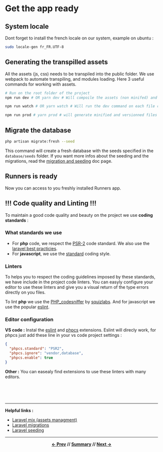 # Get the app ready

## System locale

Dont forget to install the french locale on our system, example on ubuntu :

```sh
sudo locale-gen fr_FR.UTF-8
```

## Generating the transpilled assets

All the assets (js, css) needs to be transpiled into the public folder. We use webpack to automate transpiling, and modules loading. Here 3 useful commands for working with assets.
```sh
# Run on the root folder of the project
npm run dev # OR yarn dev # Will compoile the assets (non minifed) and generate source map (useful for dev)

npm run watch # OR yarn watch # Will run the dev command on each file change

npm run prod # yarn prod # will generate minified and versionned files for production deployment
```

## Migrate the database

```sh
php artisan migrate:fresh --seed
```

This command will create a fresh database with the seeds specified in the `database/seeds` folder.
If you want more infos about the seeding and the migrations, read the [migration and seeding](../app/1_migrationAndSeeding.md) doc page.

## Runners is ready

Now you can access to you freshly installed Runners app.

## !!! Code quality and Linting !!!

To maintain a good code quality and beauty on the project we use **coding standards** :

### What standards we use

* For **php** code, we respect the [PSR-2](https://www.php-fig.org/psr/psr-2/) code standard. We also use the [laravel best practicies](http://www.laravelbestpractices.com/).
* For **javascript**, we use the [standard](https://github.com/standard/standard) coding style.

### Linters

To helps you to respect the coding guidelines imposed by these standards, we have include in the project code linters. You can easyly configure your editor to use these linters and give you a visual return of the type errors directly on you files.

To lint **php** we use the [PHP_codesniffer](https://github.com/squizlabs/PHP_CodeSniffer) by [squizlabs](https://github.com/squizlabs). And for javascript we use the popular [eslint](https://github.com/eslint/eslint).

### Editor configuration

**VS code :**
Instal the [eslint](https://marketplace.visualstudio.com/items?itemName=dbaeumer.vscode-eslint) and [phpcs](https://marketplace.visualstudio.com/items?itemName=ikappas.phpcs) extensions.
Eslint will direcly work, for phpcs just add these line in your vs code project settings :

```json
{
  "phpcs.standard": "PSR2",
  "phpcs.ignore": "vendor,database",
  "phpcs.enable": true
}
```

**Other :**
You can easealy find extensions to use these linters with many editors.

<br>
<br>
<br>
<hr>

**Helpful links :**

* [Laravel mix (assets managment)](https://laravel.com/docs/5.5/mix)
* [Laravel migrations](https://laravel.com/docs/5.5/migrations)
* [Laravel seeding](https://laravel.com/docs/5.5/seeding)

<hr>
<div align="center">

**[<- Prev](3_homestead.md) // [Summary](../README.md) // [Next ->](../README.md)**

</div>